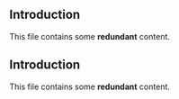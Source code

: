 <h2>Introduction</h2>
This file contains some <b>redundant</b> content.

<h2>Introduction</h2>
This file contains some <b>redundant</b> content.
